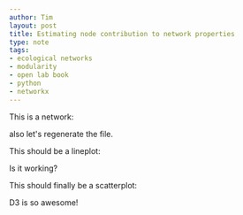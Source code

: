```yaml
---
author: Tim
layout: post
title: Estimating node contribution to network properties
type: note
tags:
- ecological networks
- modularity
- open lab book
- python
- networkx
---
```


This is a network:

<div class='web'></div>

also let's regenerate the file.

This should be a lineplot:

<div class='lineplot'></div>

Is it working?


This should finally be a scatterplot:

<div class='scatterplot'></div>

D3 is so awesome!

<script>

var width = 600,
    height = 200;

var color = d3.scale.category20();

var force = d3.layout.force()
    .charge(-200)
    .linkDistance(20)
    .size([width, height]);

var Gsvg = d3.select(".web").append("svg")
    .attr("width", width)
    .attr("height", height);

d3.json("{{ site.url }}/data/sialia.json", function(error, graph) {
  force
      .nodes(graph.nodes)
      .links(graph.links)
      .start();

  var link = Gsvg.selectAll(".link")
      .data(graph.links)
    .enter().append("line")
      .attr("class", "link")
      .style("stroke-width", function(d) { return Math.sqrt(d.value); })
      .style("stroke", '#ccc');

  var node = Gsvg.selectAll(".node")
      .data(graph.nodes)
    .enter().append("circle")
      .attr("class", "node")
      .attr("r", 5)
      .style("fill", function(d) { return color(d.group); })
      .call(force.drag);

  node.append("title")
      .text(function(d) { return d.name; });

  force.on("tick", function() {
    link.attr("x1", function(d) { return d.source.x; })
        .attr("y1", function(d) { return d.source.y; })
        .attr("x2", function(d) { return d.target.x; })
        .attr("y2", function(d) { return d.target.y; });

    node.attr("cx", function(d) { return d.x; })
        .attr("cy", function(d) { return d.y; });
  });
});

</script>

<script>

var margin = {top: 20, right: 80, bottom: 30, left: 50},
    width = 600 - margin.left - margin.right,
    height = 300 - margin.top - margin.bottom;

var parseDate = d3.time.format("%Y%m%d%H%M%S").parse;
// 2013-02-12 12:00:00

var sx = d3.time.scale()
    .range([0, width]);

var sy = d3.scale.linear()
    .range([height, 0]);

var color = d3.scale.category10();

var SxAxis = d3.svg.axis()
    .scale(sx)
    .orient("bottom");

var SyAxis = d3.svg.axis()
    .scale(sy)
    .orient("left");

var line = d3.svg.line()
    .interpolate("basis")
    .x(function(d) { return sx(d.date); })
    .y(function(d) { return sy(d.temperature); });

var svg = d3.select(".lineplot").append("svg")
    .attr("width", width + margin.left + margin.right)
    .attr("height", height + margin.top + margin.bottom)
  .append("g")
    .attr("transform", "translate(" + margin.left + "," + margin.top + ")");

d3.tsv("{{ site.url }}/data/out.tsv", function(error, data) {
  color.domain(d3.keys(data[0]).filter(function(key) { return key !== "date"; }));

  data.forEach(function(d) {
    d.date = parseDate(d.date);
  });

  var cities = color.domain().map(function(name) {
    return {
      name: name,
      values: data.map(function(d) {
        return {date: d.date, temperature: +d[name]};
      })
    };
  });

  sx.domain(d3.extent(data, function(d) { return d.date; }));

  sy.domain([
    d3.min(cities, function(c) { return d3.min(c.values, function(v) { return v.temperature; }); }),
    d3.max(cities, function(c) { return d3.max(c.values, function(v) { return v.temperature; }); })
  ]);

  svg.append("g")
      .attr("class", "x axis")
      .attr("transform", "translate(0," + height + ")")
      .call(SxAxis);

  svg.append("g")
      .attr("class", "y axis")
      .call(SyAxis)
    .append("text")
      .attr("transform", "rotate(-90)")
      .attr("y", 6)
      .attr("dy", ".71em")
      .style("text-anchor", "end")
      .text("Modularity");

  var city = svg.selectAll(".city")
      .data(cities)
    .enter().append("g")
      .attr("class", "city");

  city.append("path")
      .attr("class", "line")
      .attr("d", function(d) { return line(d.values); })
      .style("stroke", function(d) { return color(d.name); });

  city.append("text")
      .datum(function(d) { return {name: d.name, value: d.values[d.values.length - 1]}; })
      .attr("transform", function(d) { return "translate(" + sx(d.value.date) + "," + sy(d.value.temperature) + ")"; })
      .attr("x", 3)
      .attr("dy", ".35em")
      .text(function(d) { return d.name; });
});

</script>

<script>

var margin = {top: 20, right: 80, bottom: 30, left: 50},
    width = 600 - margin.left - margin.right,
    height = 300 - margin.top - margin.bottom;
    
var x = d3.scale.linear()
    .range([0, width]);

var y = d3.scale.linear()
    .range([height, 0]);

var color = d3.scale.category10();

var xAxis = d3.svg.axis()
    .scale(x)
    .orient("bottom");

var yAxis = d3.svg.axis()
    .scale(y)
    .orient("left");

var Ssvg = d3.select(".scatterplot").append("svg")
    .attr("width", width + margin.left + margin.right)
    .attr("height", height + margin.top + margin.bottom)
  .append("g")
    .attr("transform", "translate(" + margin.left + "," + margin.top + ")");

d3.tsv("{{ site.url }}/data/out.tsv", function(error, data) {
  data.forEach(function(d) {
    d.q = +d.q;
    d.qr = +d.qr;
  });

  x.domain(d3.extent(data, function(d) { return d.q; })).nice();
  y.domain(d3.extent(data, function(d) { return d.qr; })).nice();

  Ssvg.append("g")
      .attr("class", "x axis")
      .attr("transform", "translate(0," + height + ")")
      .call(xAxis)
    .append("text")
      .attr("class", "label")
      .attr("x", width)
      .attr("y", -6)
      .style("text-anchor", "end")
      .text("Modularity");

  Ssvg.append("g")
      .attr("class", "y axis")
      .call(yAxis)
    .append("text")
      .attr("class", "label")
      .attr("transform", "rotate(-90)")
      .attr("y", 6)
      .attr("dy", ".71em")
      .style("text-anchor", "end")
      .text("Realized modularity")

  Ssvg.selectAll(".dot")
      .data(data)
    .enter().append("circle")
      .attr("class", "dot")
      .attr("r", 3.5)
      .attr("cx", function(d) { return x(d.q); })
      .attr("cy", function(d) { return y(d.qr); });

});

</script>